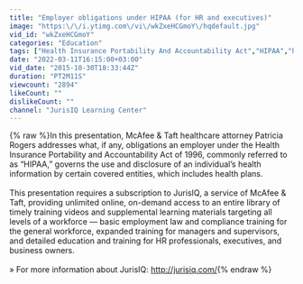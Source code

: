 ```yaml
---
title: "Employer obligations under HIPAA (for HR and executives)"
image: "https:\/\/i.ytimg.com\/vi\/wkZxeHCGmoY\/hqdefault.jpg"
vid_id: "wkZxeHCGmoY"
categories: "Education"
tags: ["Health Insurance Portability And Accountability Act","HIPAA","health plans"]
date: "2022-03-11T16:15:00+03:00"
vid_date: "2015-10-30T18:33:44Z"
duration: "PT2M11S"
viewcount: "2894"
likeCount: ""
dislikeCount: ""
channel: "JurisIQ Learning Center"
---
```

{% raw %}In this presentation, McAfee &amp; Taft healthcare attorney Patricia Rogers addresses what, if any, obligations an employer under the Health Insurance Portability and Accountability Act of 1996, commonly referred to as “HIPAA,” governs the use and disclosure of an individual’s health information by certain covered entities, which includes health plans.<br /><br />This presentation requires a subscription to JurisIQ, a service of McAfee &amp; Taft, providing unlimited online, on-demand access to an entire library of timely training videos and supplemental learning materials targeting all levels of a workforce — basic employment law and compliance training for the general workforce, expanded training for managers and supervisors, and detailed education and training for HR professionals, executives, and business owners.<br /><br />» For more information about JurisIQ: <a rel="nofollow" target="blank" href="http://jurisiq.com/">http://jurisiq.com/</a>{% endraw %}
